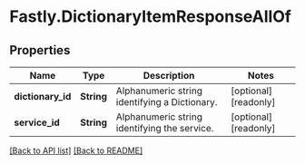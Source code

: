 # Fastly.DictionaryItemResponseAllOf

## Properties

Name | Type | Description | Notes
------------ | ------------- | ------------- | -------------
**dictionary_id** | **String** | Alphanumeric string identifying a Dictionary. | [optional] [readonly] 
**service_id** | **String** | Alphanumeric string identifying the service. | [optional] [readonly] 



[[Back to API list]](../../README.md#endpoints) [[Back to README]](../../README.md)
